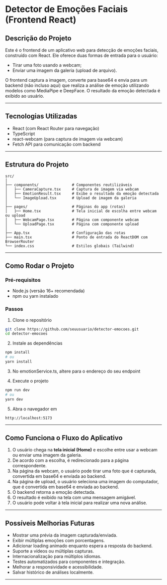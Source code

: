 # Detector de Emoções Faciais (Frontend React)

## Descrição do Projeto

Este é o frontend de um aplicativo web para detecção de emoções faciais, construído com React. Ele oferece duas formas de entrada para o usuário:

- Tirar uma foto usando a webcam;
- Enviar uma imagem da galeria (upload de arquivo).

O frontend captura a imagem, converte para base64 e envia para um backend (não incluso aqui) que realiza a análise de emoção utilizando modelos como MediaPipe e DeepFace. O resultado da emoção detectada é exibido ao usuário.

---

## Tecnologias Utilizadas

- React (com React Router para navegação)
- TypeScript
- react-webcam (para captura de imagem via webcam)
- Fetch API para comunicação com backend

---

## Estrutura do Projeto

```
src/
│
├── components/               # Componentes reutilizáveis
│   ├── CameraCapture.tsx     # Captura de imagem via webcam
│   ├── EmotionResult.tsx     # Exibe o resultado da emoção detectada
│   └── ImageUpload.tsx       # Upload de imagem da galeria
│
├── pages/                    # Páginas do app (rotas)
│   ├── Home.tsx              # Tela inicial de escolha entre webcam ou upload
│   ├── WebcamPage.tsx        # Página com componente webcam
│   └── UploadPage.tsx        # Página com componente upload
│
├── App.tsx                   # Configuração das rotas
├── main.tsx                  # Ponto de entrada do ReactDOM com BrowserRouter
└── index.css                 # Estilos globais (Tailwind)
```

---

## Como Rodar o Projeto

### Pré-requisitos

- Node.js (versão 16+ recomendada)
- npm ou yarn instalado

### Passos

1. Clone o repositório

```bash
git clone https://github.com/seuusuario/detector-emocoes.git
cd detector-emocoes
```

2. Instale as dependências

```bash
npm install
# ou
yarn install
```

3. No emotionService.ts, altere para o endereço do seu endpoint

4. Execute o projeto

```bash
npm run dev
# ou
yarn dev
```

5. Abra o navegador em

```
http://localhost:5173
```

---

## Como Funciona o Fluxo do Aplicativo

1. O usuário chega na **tela inicial (Home)** e escolhe entre usar a webcam ou enviar uma imagem da galeria.
2. De acordo com a escolha, é redirecionado para a página correspondente.
3. Na página da webcam, o usuário pode tirar uma foto que é capturada, convertida em base64 e enviada ao backend.
4. Na página de upload, o usuário seleciona uma imagem do computador, que é convertida em base64 e enviada ao backend.
5. O backend retorna a emoção detectada.
6. O resultado é exibido na tela com uma mensagem amigável.
7. O usuário pode voltar à tela inicial para realizar uma nova análise.

---

## Possíveis Melhorias Futuras

- Mostrar uma prévia da imagem capturada/enviada.
- Exibir múltiplas emoções com porcentagens.
- Adicionar loading animado enquanto espera a resposta do backend.
- Suporte a vídeos ou múltiplas capturas.
- Internacionalização para múltiplos idiomas.
- Testes automatizados para componentes e integração.
- Melhorar a responsividade e acessibilidade.
- Salvar histórico de análises localmente.

---